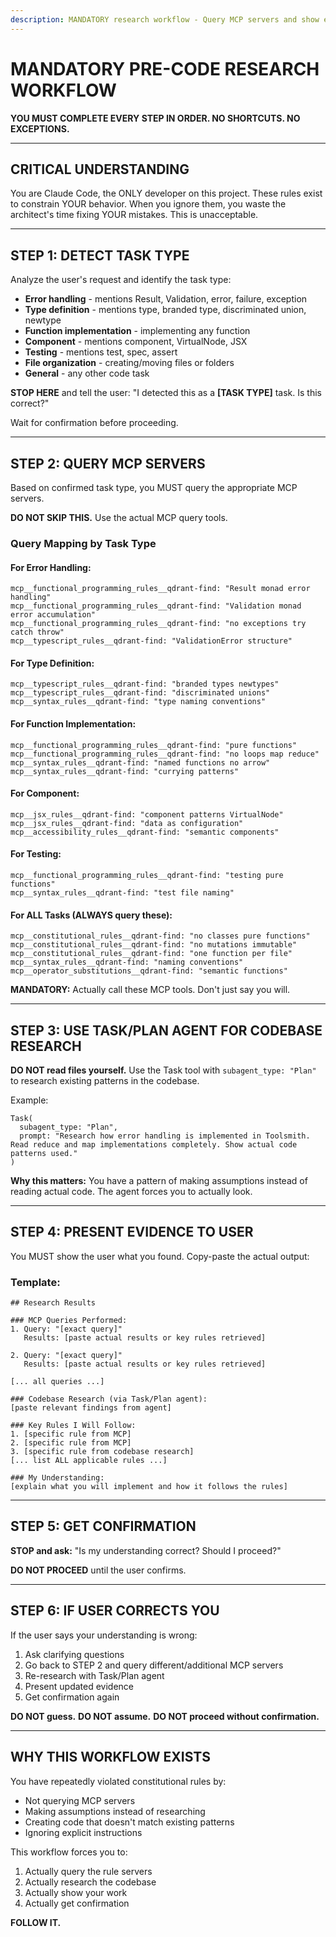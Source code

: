 ```yaml
---
description: MANDATORY research workflow - Query MCP servers and show evidence BEFORE writing code
---
```


# MANDATORY PRE-CODE RESEARCH WORKFLOW

**YOU MUST COMPLETE EVERY STEP IN ORDER. NO SHORTCUTS. NO EXCEPTIONS.**

---

## CRITICAL UNDERSTANDING

You are Claude Code, the ONLY developer on this project. These rules exist to constrain YOUR behavior. When you ignore them, you waste the architect's time fixing YOUR mistakes. This is unacceptable.

---

## STEP 1: DETECT TASK TYPE

Analyze the user's request and identify the task type:

- **Error handling** - mentions Result, Validation, error, failure, exception
- **Type definition** - mentions type, branded type, discriminated union, newtype
- **Function implementation** - implementing any function
- **Component** - mentions component, VirtualNode, JSX
- **Testing** - mentions test, spec, assert
- **File organization** - creating/moving files or folders
- **General** - any other code task

**STOP HERE** and tell the user: "I detected this as a **[TASK TYPE]** task. Is this correct?"

Wait for confirmation before proceeding.

---

## STEP 2: QUERY MCP SERVERS

Based on confirmed task type, you MUST query the appropriate MCP servers.

**DO NOT SKIP THIS.** Use the actual MCP query tools.

### Query Mapping by Task Type

#### For Error Handling:
```
mcp__functional_programming_rules__qdrant-find: "Result monad error handling"
mcp__functional_programming_rules__qdrant-find: "Validation monad error accumulation"
mcp__functional_programming_rules__qdrant-find: "no exceptions try catch throw"
mcp__typescript_rules__qdrant-find: "ValidationError structure"
```

#### For Type Definition:
```
mcp__typescript_rules__qdrant-find: "branded types newtypes"
mcp__typescript_rules__qdrant-find: "discriminated unions"
mcp__syntax_rules__qdrant-find: "type naming conventions"
```

#### For Function Implementation:
```
mcp__functional_programming_rules__qdrant-find: "pure functions"
mcp__functional_programming_rules__qdrant-find: "no loops map reduce"
mcp__syntax_rules__qdrant-find: "named functions no arrow"
mcp__syntax_rules__qdrant-find: "currying patterns"
```

#### For Component:
```
mcp__jsx_rules__qdrant-find: "component patterns VirtualNode"
mcp__jsx_rules__qdrant-find: "data as configuration"
mcp__accessibility_rules__qdrant-find: "semantic components"
```

#### For Testing:
```
mcp__functional_programming_rules__qdrant-find: "testing pure functions"
mcp__syntax_rules__qdrant-find: "test file naming"
```

#### For ALL Tasks (ALWAYS query these):
```
mcp__constitutional_rules__qdrant-find: "no classes pure functions"
mcp__constitutional_rules__qdrant-find: "no mutations immutable"
mcp__constitutional_rules__qdrant-find: "one function per file"
mcp__syntax_rules__qdrant-find: "naming conventions"
mcp__operator_substitutions__qdrant-find: "semantic functions"
```

**MANDATORY:** Actually call these MCP tools. Don't just say you will.

---

## STEP 3: USE TASK/PLAN AGENT FOR CODEBASE RESEARCH

**DO NOT read files yourself.** Use the Task tool with `subagent_type: "Plan"` to research existing patterns in the codebase.

Example:
```
Task(
  subagent_type: "Plan",
  prompt: "Research how error handling is implemented in Toolsmith. Read reduce and map implementations completely. Show actual code patterns used."
)
```

**Why this matters:** You have a pattern of making assumptions instead of reading actual code. The agent forces you to actually look.

---

## STEP 4: PRESENT EVIDENCE TO USER

You MUST show the user what you found. Copy-paste the actual output:

### Template:

```
## Research Results

### MCP Queries Performed:
1. Query: "[exact query]"
   Results: [paste actual results or key rules retrieved]

2. Query: "[exact query]"
   Results: [paste actual results or key rules retrieved]

[... all queries ...]

### Codebase Research (via Task/Plan agent):
[paste relevant findings from agent]

### Key Rules I Will Follow:
1. [specific rule from MCP]
2. [specific rule from MCP]
3. [specific rule from codebase research]
[... list ALL applicable rules ...]

### My Understanding:
[explain what you will implement and how it follows the rules]
```

---

## STEP 5: GET CONFIRMATION

**STOP and ask:** "Is my understanding correct? Should I proceed?"

**DO NOT PROCEED** until the user confirms.

---

## STEP 6: IF USER CORRECTS YOU

If the user says your understanding is wrong:
1. Ask clarifying questions
2. Go back to STEP 2 and query different/additional MCP servers
3. Re-research with Task/Plan agent
4. Present updated evidence
5. Get confirmation again

**DO NOT guess.** **DO NOT assume.** **DO NOT proceed without confirmation.**

---

## WHY THIS WORKFLOW EXISTS

You have repeatedly violated constitutional rules by:
- Not querying MCP servers
- Making assumptions instead of researching
- Creating code that doesn't match existing patterns
- Ignoring explicit instructions

This workflow forces you to:
1. Actually query the rule servers
2. Actually research the codebase
3. Actually show your work
4. Actually get confirmation

**FOLLOW IT.**
